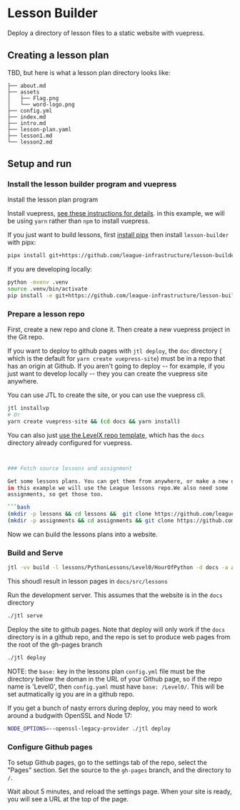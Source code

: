 # Lesson Builder

Deploy a directory of lesson files to a static website with vuepress. 

## Creating a lesson plan

TBD, but here is what a lesson plan directory looks like:

```
├── about.md
├── assets
│   ├── Flag.png
│   └── word-logo.png
├── config.yml
├── index.md
├── intro.md
├── lesson-plan.yaml
├── lesson1.md
└── lesson2.md
```


## Setup and run 

### Install the lesson builder program and vuepress

Install the lesson plan program 

Install vuepress, [see these instructions for details](https://vuepress.vuejs.org/guide/getting-started.html). 
in this example, we will be using `yarn` rather than `npm` to install vuepress.

If you just want to build lessons, first [install pipx](https://pipx.pypa.io/latest/installation/) then install
`lesson-builder` with pipx:

```bash
pipx install git+https://github.com/league-infrastructure/lesson-builder.git
```

If you are developing locally:

```bash 
python -mvenv .venv
source .venv/bin/activate
pip install -e git+https://github.com/league-infrastructure/lesson-builder.git#egg=lesson-builder
```


### Prepare a lesson repo

First, create a new repo and clone it. Then create a new vuepress project in 
the Git repo. 

If you want to deploy to github pages with `jtl deploy`, the `doc` directory
( which is the default for `yarn create vuepress-site`) must be in a repo that 
has an origin at Github. If you aren't going to deploy -- for example, if you
just want to develop locally -- they you can create the vuepress site anywhere.

You can use JTL to create the site, or you can use the vuepress cli. 

```bash
jtl installvp
# Or
yarn create vuepress-site && (cd docs && yarn install)
```
You can also just [use the LevelX repo template](https://github.com/league-curriculum/LevelX.git), which has the `docs` directory
already configured for vuepress. 

```bash


### Fetch source lessons and assignment

Get some lessons plans. You can get them from anywhere, or make a new one, but
in this example we will use the League lessons repo.We also need some 
assignments, so get those too. 

```bash
(mkdir -p lessons && cd lessons &&  git clone https://github.com/league-python/PythonLessons.git )
(mkdir -p assignments && cd assignments && git clone https://github.com/League-central/python-modules.git)
```
Now we can build the lessons plans into a website. 

### Build and Serve

```bash
jtl -vv build -l lessons/PythonLessons/Level0/HourOfPython -d docs -a assignments
```
This shoudl result in lesson pages in `docs/src/lessons`

Run the development server. This assumes that the website is in the `docs` directory
    
```bash
./jtl serve
```

Deploy the site to github pages. Note that deploy will only work if the `docs` 
directory is in a github repo, and the repo is set to produce web pages from
the root of the gh-pages branch

```bash
./jtl deploy
```

NOTE: the `base:` key in the lessons plan `config.yml` file  must be the directory 
below the doman in the URL of your Github page, so if the repo name is 
'Level0', then `config.yaml` must have `base: /Level0/`. This will be set
autmatically ig you are in a github repo.

If you get a bunch of nasty errors during deploy, you may need to work around 
a budgwith OpenSSL and Node 17:

```bash
NODE_OPTIONS=--openssl-legacy-provider ./jtl deploy
```

### Configure Github pages

To setup Github pages, go to the settings tab of the repo, select the "Pages"
section. Set the source to the `gh-pages` branch, and the directory to `/`.

Wait about 5 minutes, and reload the settings page. When your site is ready, 
you will see a URL at the top of the page.

